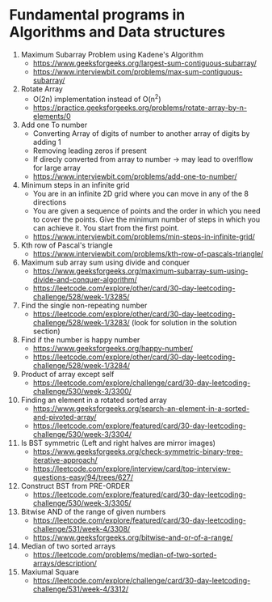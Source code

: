 # Fundamental programs in Algorithms and Data structures

1. Maximum Subarray Problem using Kadene's Algorithm 
    * https://www.geeksforgeeks.org/largest-sum-contiguous-subarray/
    * https://www.interviewbit.com/problems/max-sum-contiguous-subarray/
2. Rotate Array
    * O(2n) implementation instead of O(n<sup>2</sup>)
    * https://practice.geeksforgeeks.org/problems/rotate-array-by-n-elements/0
3. Add one To number
    * Converting Array of digits of number to another array of digits by adding 1
    * Removing leading zeros if present
    * If direcly converted from array to number -> may lead to overlflow for large array
    * https://www.interviewbit.com/problems/add-one-to-number/
4. Minimum steps in an infinite grid
    * You are in an infinite 2D grid where you can move in any of the 8 directions
    * You are given a sequence of points and the order in which you need to cover the       points. Give the minimum number of steps in which you can achieve it. You start from the first point.
    * https://www.interviewbit.com/problems/min-steps-in-infinite-grid/ 
5. Kth row of Pascal's triangle
    * https://www.interviewbit.com/problems/kth-row-of-pascals-triangle/
6. Maximum sub array sum using divide and conquer
    * https://www.geeksforgeeks.org/maximum-subarray-sum-using-divide-and-conquer-algorithm/
    * https://leetcode.com/explore/other/card/30-day-leetcoding-challenge/528/week-1/3285/
7. Find the single non-repeating number
    * https://leetcode.com/explore/other/card/30-day-leetcoding-challenge/528/week-1/3283/
    (look for solution in the solution section)
8. Find if the number is happy number
    * https://www.geeksforgeeks.org/happy-number/
    * https://leetcode.com/explore/other/card/30-day-leetcoding-challenge/528/week-1/3284/
9. Product of array except self
    * https://leetcode.com/explore/challenge/card/30-day-leetcoding-challenge/530/week-3/3300/
10. Finding an element in a rotated sorted array
    * https://www.geeksforgeeks.org/search-an-element-in-a-sorted-and-pivoted-array/
    * https://leetcode.com/explore/featured/card/30-day-leetcoding-challenge/530/week-3/3304/
11. Is BST symmetric (Left and right halves are mirror images)
    * https://www.geeksforgeeks.org/check-symmetric-binary-tree-iterative-approach/
    * https://leetcode.com/explore/interview/card/top-interview-questions-easy/94/trees/627/
12. Construct BST from PRE-ORDER 
    * https://leetcode.com/explore/featured/card/30-day-leetcoding-challenge/530/week-3/3305/
13. Bitwise AND of the range of given numbers
    * https://leetcode.com/explore/featured/card/30-day-leetcoding-challenge/531/week-4/3308/
    * https://www.geeksforgeeks.org/bitwise-and-or-of-a-range/
14. Median of two sorted arrays
    * https://leetcode.com/problems/median-of-two-sorted-arrays/description/
15. Maxiumal Square
    * https://leetcode.com/explore/challenge/card/30-day-leetcoding-challenge/531/week-4/3312/